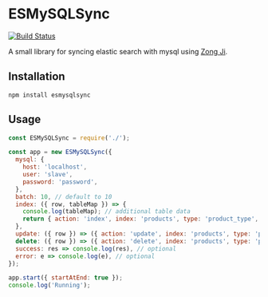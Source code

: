 # ESMySQLSync

[![Build Status](https://travis-ci.org/mengkheang/esmysqlsync.svg?branch=master)](https://travis-ci.org/mengkheang/esmysqlsync)

A small library for syncing elastic search with mysql using [Zong Ji](https://github.com/nevill/zongji).

## Installation

`npm install esmysqlsync`

## Usage

```javascript
const ESMySQLSync = require('./');

const app = new ESMySQLSync({
  mysql: {
    host: 'localhost',
    user: 'slave',
    password: 'password',
  },
  batch: 10, // default to 10
  index: ({ row, tableMap }) => {
    console.log(tableMap); // additional table data
    return { action: 'index', index: 'products', type: 'product_type', id: row.id, body: row };
  },
  update: ({ row }) => ({ action: 'update', index: 'products', type: 'product_type', id: row.after.id, body: row.after }),
  delete: ({ row }) => ({ action: 'delete', index: 'products', type: 'product_type', id: row.id }),
  success: res => console.log(res), // optional
  error: e => console.log(e), // optional
});

app.start({ startAtEnd: true });
console.log('Running');
```